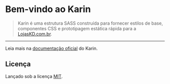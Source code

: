 # Bem-vindo ao Karin

> Karin é uma estrutura SASS construída para fornecer estilos de base, componentes CSS
> e prototipagem estática rápida para a [LojasKD.com.br](https://www.lojaskd.com.br/).

---

Leia mais na [documentação oficial](/) do Karin.

## Licença

Lançado sob a licença [MIT](/LICENSE).
